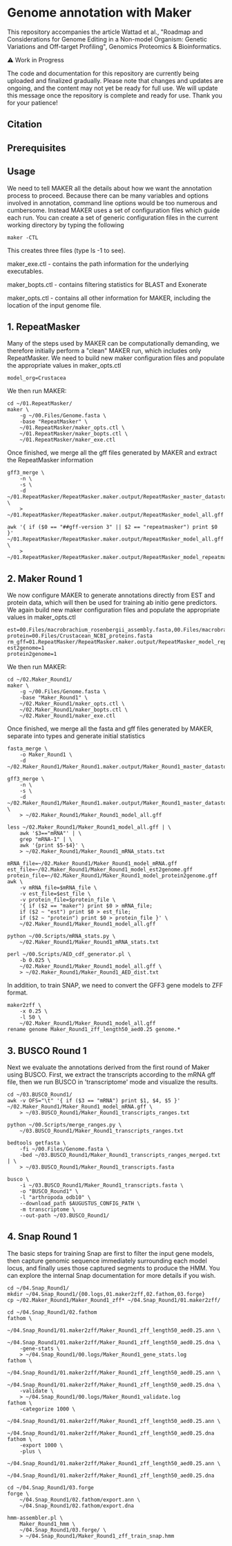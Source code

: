 # Genome annotation with Maker

<p>This repository accompanies the article Wattad et al., "Roadmap and Considerations for Genome Editing in a Non-model Organism: Genetic
Variations and Off-target Profiling", Genomics Proteomics & Bioinformatics.</p>

<p>⚠️ Work in Progress</p>

<p>The code and documentation for this repository are currently being uploaded and finalized gradually. Please note that changes and updates are ongoing, and the content may not yet be ready for full use. We will update this message once the repository is complete and ready for use. Thank you for your patience!</p>

## Citation

## Prerequisites

## Usage
We need to tell MAKER all the details about how we want the annotation process to proceed.
Because there can be many variables and options involved in annotation, command line options would be too numerous and cumbersome.
Instead MAKER uses a set of configuration files which guide each run.
You can create a set of generic configuration files in the current working directory by typing the following

```
maker -CTL
```

This creates three files (type ls -1 to see).


maker_exe.ctl - contains the path information for the underlying executables.

maker_bopts.ctl - contains filtering statistics for BLAST and Exonerate

maker_opts.ctl - contains all other information for MAKER, including the location of the input genome file.

## 1. RepeatMasker
Many of the steps used by MAKER can be computationally demanding, we therefore initially perform a "clean" MAKER run, which includes only RepeatMasker.
We need to build new maker configuration files and populate the appropriate values in maker_opts.ctl

`model_org=Crustacea`

We then run MAKER:
```
cd ~/01.RepeatMasker/
maker \
	-g ~/00.Files/Genome.fasta \
	-base "RepeatMasker" \
	~/01.RepeatMasker/maker_opts.ctl \
	~/01.RepeatMasker/maker_bopts.ctl \
	~/01.RepeatMasker/maker_exe.ctl
```

Once finished, we merge all the gff files generated by MAKER and extract the RepeatMasker information
```
gff3_merge \
	-n \
	-s \
	-d ~/01.RepeatMasker/RepeatMasker.maker.output/RepeatMasker_master_datastore_index.log \
	> ~/01.RepeatMasker/RepeatMasker.maker.output/RepeatMasker_model_all.gff
	
awk '{ if ($0 == "##gff-version 3" || $2 == "repeatmasker") print $0 }' ~/01.RepeatMasker/RepeatMasker.maker.output/RepeatMasker_model_all.gff \
	> ~/01.RepeatMasker/RepeatMasker.maker.output/RepeatMasker_model_repeatmasker.gff
```

## 2. Maker Round 1
We now configure MAKER to generate annotations directly from EST and protein data, which will then be used for training ab initio gene predictors. We again build new maker configuration files and populate the appropriate values in maker_opts.ctl

```
est=00.Files/macrobrachium_rosenbergii_assembly.fasta,00.Files/macrobrachium_rosenbergii_NCBI_mRNA.fasta
protein=00.Files/Crustacean_NCBI_proteins.fasta
rm_gff=01.RepeatMasker/RepeatMasker.maker.output/RepeatMasker_model_repeatmasker.gff
est2genome=1
protein2genome=1
```

We then run MAKER:
```
cd ~/02.Maker_Round1/
maker \
	-g ~/00.Files/Genome.fasta \
	-base "Maker_Round1" \
	~/02.Maker_Round1/maker_opts.ctl \
	~/02.Maker_Round1/maker_bopts.ctl \
	~/02.Maker_Round1/maker_exe.ctl
```

Once finished, we merge all the fasta and gff files generated by MAKER, separate into types and generate initial statistics
```
fasta_merge \
	-o Maker_Round1 \
	-d ~/02.Maker_Round1/Maker_Round1.maker.output/Maker_Round1_master_datastore_index.log

gff3_merge \
	-n \
	-s \
	-d ~/02.Maker_Round1/Maker_Round1.maker.output/Maker_Round1_master_datastore_index.log \
	> ~/02.Maker_Round1/Maker_Round1_model_all.gff

less ~/02.Maker_Round1/Maker_Round1_model_all.gff | \
	awk '$3=="mRNA"' | \
	grep "mRNA-1" | \
	awk '{print $5-$4}' \
	> ~/02.Maker_Round1/Maker_Round1_mRNA_stats.txt

mRNA_file=~/02.Maker_Round1/Maker_Round1_model_mRNA.gff
est_file=~/02.Maker_Round1/Maker_Round1_model_est2genome.gff
protein_file=~/02.Maker_Round1/Maker_Round1_model_protein2genome.gff
awk \
	-v mRNA_file=$mRNA_file \
	-v est_file=$est_file \
	-v protein_file=$protein_file \
	'{ if ($2 == "maker") print $0 > mRNA_file; 
	if ($2 ~ "est") print $0 > est_file; 
	if ($2 ~ "protein") print $0 > protein_file }' \
	~/02.Maker_Round1/Maker_Round1_model_all.gff

python ~/00.Scripts/mRNA_stats.py \
	~/02.Maker_Round1/Maker_Round1_mRNA_stats.txt
	
perl ~/00.Scripts/AED_cdf_generator.pl \
	-b 0.025 \
	~/02.Maker_Round1/Maker_Round1_model_all.gff \
	> ~/02.Maker_Round1/Maker_Round1_AED_dist.txt
```

In addition, to train SNAP, we need to convert the GFF3 gene models to ZFF format.
```
maker2zff \
	-x 0.25 \
	-l 50 \
	~/02.Maker_Round1/Maker_Round1_model_all.gff
rename genome Maker_Round1_zff_length50_aed0.25 genome.*
```

## 3. BUSCO Round 1
Next we evaluate the annotations derived from the first round of Maker using BUSCO. First, we extract the transcripts according to the mRNA gff file, then we run BUSCO in 'transcriptome' mode and visualize the results.
```
cd ~/03.BUSCO_Round1/
awk -v OFS="\t" '{ if ($3 == "mRNA") print $1, $4, $5 }' ~/02.Maker_Round1/Maker_Round1_model_mRNA.gff \
	> ~/03.BUSCO_Round1/Maker_Round1_transcripts_ranges.txt

python ~/00.Scripts/merge_ranges.py \
	~/03.BUSCO_Round1/Maker_Round1_transcripts_ranges.txt

bedtools getfasta \
	-fi ~/00.Files/Genome.fasta \
	-bed ~/03.BUSCO_Round1/Maker_Round1_transcripts_ranges_merged.txt | \
	> ~/03.BUSCO_Round1/Maker_Round1_transcripts.fasta

busco \
	-i ~/03.BUSCO_Round1/Maker_Round1_transcripts.fasta \
	-o "BUSCO_Round1" \
	-l "arthropoda_odb10" \
	--download_path $AUGUSTUS_CONFIG_PATH \
	-m transcriptome \
	--out-path ~/03.BUSCO_Round1/

```

## 4. Snap Round 1
The basic steps for training Snap are first to filter the input gene models, then capture genomic sequence immediately surrounding each model locus, and finally uses those captured segments to produce the HMM. You can explore the internal Snap documentation for more details if you wish.

```
cd ~/04.Snap_Round1/
mkdir ~/04.Snap_Round1/{00.logs,01.maker2zff,02.fathom,03.forge}
cp ~/02.Maker_Round1/Maker_Round1_zff* ~/04.Snap_Round1/01.maker2zff/

cd ~/04.Snap_Round1/02.fathom
fathom \
	~/04.Snap_Round1/01.maker2zff/Maker_Round1_zff_length50_aed0.25.ann \
	~/04.Snap_Round1/01.maker2zff/Maker_Round1_zff_length50_aed0.25.dna \
	-gene-stats \
	> ~/04.Snap_Round1/00.logs/Maker_Round1_gene_stats.log
fathom \
	~/04.Snap_Round1/01.maker2zff/Maker_Round1_zff_length50_aed0.25.ann \
	~/04.Snap_Round1/01.maker2zff/Maker_Round1_zff_length50_aed0.25.dna \
	-validate \
	> ~/04.Snap_Round1/00.logs/Maker_Round1_validate.log
fathom \
	-categorize 1000 \
	~/04.Snap_Round1/01.maker2zff/Maker_Round1_zff_length50_aed0.25.ann \
	~/04.Snap_Round1/01.maker2zff/Maker_Round1_zff_length50_aed0.25.dna
fathom \
	-export 1000 \
	-plus \
	~/04.Snap_Round1/01.maker2zff/Maker_Round1_zff_length50_aed0.25.ann \
	~/04.Snap_Round1/01.maker2zff/Maker_Round1_zff_length50_aed0.25.dna

cd ~/04.Snap_Round1/03.forge
forge \
	~/04.Snap_Round1/02.fathom/export.ann \
	~/04.Snap_Round1/02.fathom/export.dna

hmm-assembler.pl \
	Maker_Round1_hmm \
	~/04.Snap_Round1/03.forge/ \
	> ~/04.Snap_Round1/Maker_Round1_zff_train_snap.hmm
```
